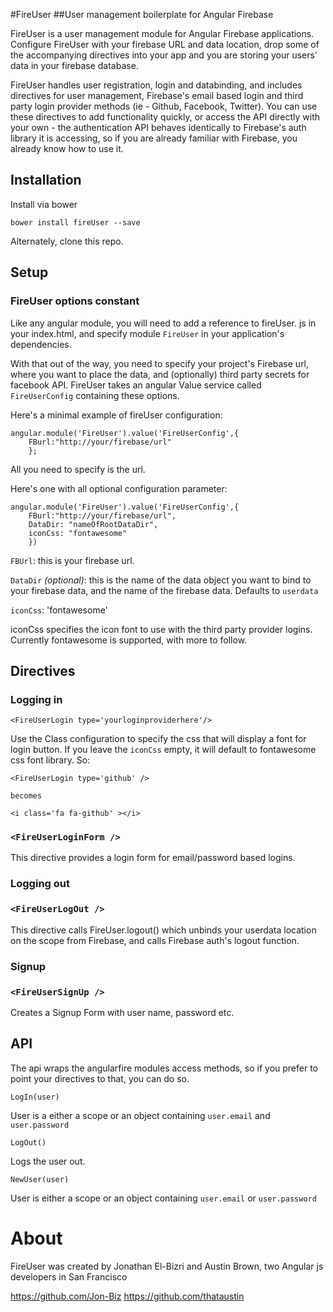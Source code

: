 #FireUser
##User management boilerplate for Angular Firebase

FireUser is a user management module for Angular Firebase applications.  Configure FireUser with your firebase URL and data location, drop some of the accompanying directives into your app and you are storing your users' data in your firebase database.

FireUser handles user registration, login and databinding, and includes directives for user management, Firebase's email based login and third party login provider methods (ie - Github, Facebook, Twitter). You can use these directives to add functionality quickly, or access the API directly with your own - the authentication API behaves identically to Firebase's auth library it is accessing, so if you are already familiar with Firebase, you already know how to use it.

## Installation
Install via bower

	bower install fireUser --save

Alternately, clone this repo.

## Setup

### FireUser options constant

Like any angular module, you will need to add a reference to fireUser.
js in your index.html, and specify module ````FireUser```` in your application's dependencies.

With that out of the way, you need to specify your project's Firebase url, where you want to place the data, and (optionally) third party secrets for facebook API. FireUser takes an angular Value service called ````FireUserConfig```` containing these options. 

Here's a minimal example of fireUser configuration:
  
	angular.module('FireUser').value('FireUserConfig',{
		FBurl:"http://your/firebase/url"
		};

All you need to specify is the url. 

Here's one with all optional configuration parameter:

	angular.module('FireUser').value('FireUserConfig',{
		FBurl:"http://your/firebase/url",
		DataDir: "nameOfRootDataDir",	
		iconCss: "fontawesome"
		})

````FBUrl````: this is your firebase url. 

````DataDir```` *(optional)*: this is the name of the data object you want to bind to your firebase data, and the name of the firebase data. Defaults to ````userdata````

````iconCss````: 'fontawesome'

iconCss specifies the icon font to use with the third party provider logins. Currently fontawesome is supported, with more to follow.

## Directives

### Logging in

````<FireUserLogin type='yourloginproviderhere'/>```` 

Use the Class configuration to specify the css that will display a font for login button. If you leave the ````iconCss```` empty, it will default to fontawesome css font library. So:

	<FireUserLogin type='github' />

	becomes

	<i class='fa fa-github' ></i>

### ````<FireUserLoginForm />````

This directive provides a login form for email/password based logins. 

### Logging out

### `<FireUserLogOut />`

This directive calls FireUser.logout() which unbinds your userdata location on the scope from Firebase, and calls Firebase auth's logout function.

### Signup

### `<FireUserSignUp />`

Creates a Signup Form with user name, password etc.

## API

The api wraps the angularfire modules access methods, so if you prefer to point your directives to that, you can do so.

````LogIn(user)````

User is a either a scope or an object containing ````user.email```` and ````user.password````

````LogOut()````

Logs the user out.

````NewUser(user)````

User is either a scope or an object containing ````user.email```` or ````user.password````


# About

FireUser was created by Jonathan El-Bizri and Austin Brown, two Angular js developers in San Francisco

https://github.com/Jon-Biz
https://github.com/thataustin

